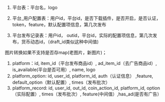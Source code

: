 1. 平台表：平台名，logo

2. 平台_用户配置表：用户id，平台id，是否下载插件，是否开启，是否认证，token，feature，默认配置项信息，第几次发布

3. 平台发布记录表：用户id， outid，平台id，实际的配置项信息，第几次发布，货币动态id，（draft_id类似这种中间值)

图片转换如果不支持是否存map(老图片，新图片)；

1. platform：id, item_id（平台发布商品id）, ad_item_id（去广告商品id）, is_available(平台是否可用）, name, logo
2. platform_option:  id, user_id, platform_id, auth（认证信息） ,feature, default_option（默认配置）, times（发布批次）
3. platform_record: id, user_id, out_id, coin_action_id, platform_id, option（实际配置）, times（发布批次）, feature(中间值）,has_ad(是否有广告）